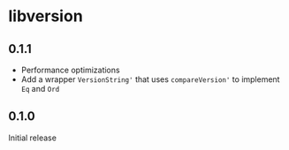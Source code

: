 # libversion

## 0.1.1

* Performance optimizations
* Add a wrapper `VersionString'` that uses `compareVersion'` to implement `Eq` and `Ord`

## 0.1.0

Initial release

